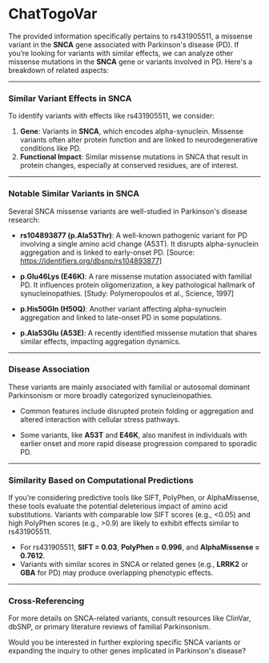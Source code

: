 # ChatTogoVar

The provided information specifically pertains to rs431905511, a missense variant in the **SNCA** gene associated with Parkinson's disease (PD). If you’re looking for variants with similar effects, we can analyze other missense mutations in the **SNCA** gene or variants involved in PD. Here's a breakdown of related aspects:

---

### Similar Variant Effects in SNCA
To identify variants with effects like rs431905511, we consider:
1. **Gene**: Variants in **SNCA**, which encodes alpha-synuclein. Missense variants often alter protein function and are linked to neurodegenerative conditions like PD.
2. **Functional Impact**: Similar missense mutations in SNCA that result in protein changes, especially at conserved residues, are of interest.

---

### Notable Similar Variants in SNCA
Several SNCA missense variants are well-studied in Parkinson's disease research:
- **rs104893877 (p.Ala53Thr)**: A well-known pathogenic variant for PD involving a single amino acid change (A53T). It disrupts alpha-synuclein aggregation and is linked to early-onset PD.
  [Source: https://identifiers.org/dbsnp/rs104893877]

- **p.Glu46Lys (E46K)**: A rare missense mutation associated with familial PD. It influences protein oligomerization, a key pathological hallmark of synucleinopathies.
  [Study: Polymeropoulos et al., Science, 1997]

- **p.His50Gln (H50Q)**: Another variant affecting alpha-synuclein aggregation and linked to late-onset PD in some populations.

- **p.Ala53Glu (A53E)**: A recently identified missense mutation that shares similar effects, impacting aggregation dynamics.

---

### Disease Association
These variants are mainly associated with familial or autosomal dominant Parkinsonism or more broadly categorized synucleinopathies.

- Common features include disrupted protein folding or aggregation and altered interaction with cellular stress pathways.

- Some variants, like **A53T** and **E46K**, also manifest in individuals with earlier onset and more rapid disease progression compared to sporadic PD.

---

### Similarity Based on Computational Predictions
If you’re considering predictive tools like SIFT, PolyPhen, or AlphaMissense, these tools evaluate the potential deleterious impact of amino acid substitutions. Variants with comparable low SIFT scores (e.g., <0.05) and high PolyPhen scores (e.g., >0.9) are likely to exhibit effects similar to rs431905511.

- For rs431905511, **SIFT = 0.03**, **PolyPhen = 0.996**, and **AlphaMissense = 0.7612**.
- Variants with similar scores in SNCA or related genes (e.g., **LRRK2** or **GBA** for PD) may produce overlapping phenotypic effects.

---

### Cross-Referencing
For more details on SNCA-related variants, consult resources like ClinVar, dbSNP, or primary literature reviews of familial Parkinsonism.

Would you be interested in further exploring specific SNCA variants or expanding the inquiry to other genes implicated in Parkinson's disease?